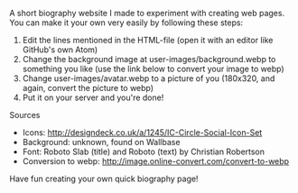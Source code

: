 A short biography website I made to experiment with creating web pages. You can make it your own very easily by following these steps:

1. Edit the lines mentioned in the HTML-file (open it with an editor like GitHub's own Atom)
2. Change the background image at user-images/background.webp to something you like (use the link below to convert your image to webp)
3. Change user-images/avatar.webp to a picture of you (180x320, and again, convert the picture to webp)
4. Put it on your server and you're done!

Sources
- Icons: http://designdeck.co.uk/a/1245/IC-Circle-Social-Icon-Set
- Background: unknown, found on Wallbase
- Font: Roboto Slab (title) and Roboto (text) by Christian Robertson
- Conversion to webp: http://image.online-convert.com/convert-to-webp

Have fun creating your own quick biography page!
